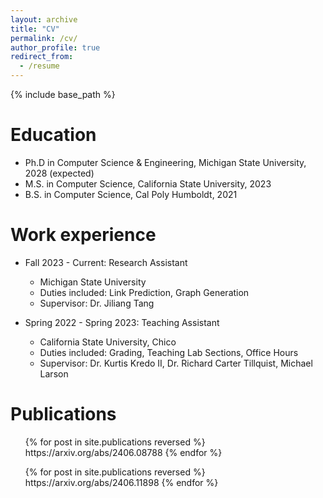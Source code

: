 ```yaml
---
layout: archive
title: "CV"
permalink: /cv/
author_profile: true
redirect_from:
  - /resume
---
```


{% include base_path %}

Education
======
* Ph.D in Computer Science & Engineering, Michigan State University, 2028 (expected)
* M.S. in Computer Science, California State University, 2023
* B.S. in Computer Science, Cal Poly Humboldt, 2021

Work experience
======
* Fall 2023 - Current: Research Assistant
  * Michigan State University
  * Duties included: Link Prediction, Graph Generation
  * Supervisor: Dr. Jiliang Tang

* Spring 2022 - Spring 2023: Teaching Assistant
  * California State University, Chico
  * Duties included: Grading, Teaching Lab Sections, Office Hours
  * Supervisor: Dr. Kurtis Kredo II, Dr. Richard Carter Tillquist, Michael Larson

Publications
======
  <!-- Co-authored with Harry -->
  <ul>{% for post in site.publications reversed %}
    https://arxiv.org/abs/2406.08788
  {% endfor %}</ul>

  <!-- Second Author with Harry -->
  <ul>{% for post in site.publications reversed %}
    https://arxiv.org/abs/2406.11898
  {% endfor %}</ul>
  
<!--Talks
======
  <ul>{% for post in site.talks reversed %}
    {% include archive-single-talk-cv.html  %}
  {% endfor %}</ul>

  Skills
======
* Skill 1
* Skill 2
  * Sub-skill 2.1
  * Sub-skill 2.2
  * Sub-skill 2.3
* Skill 3
  
Teaching
======
  <ul>{% for post in site.teaching reversed %}
    {% include archive-single-cv.html %}
  {% endfor %}</ul>
  
Service and leadership
======
* Currently signed in to 43 different slack teams -->
